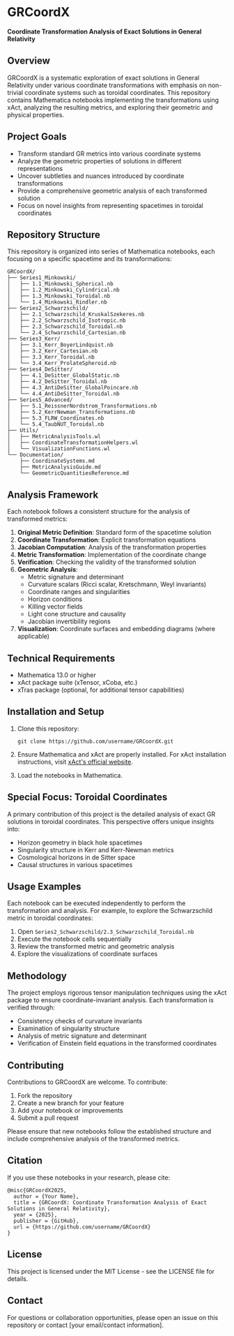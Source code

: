 # GRCoordX

**Coordinate Transformation Analysis of Exact Solutions in General Relativity**

## Overview

GRCoordX is a systematic exploration of exact solutions in General Relativity under various coordinate transformations with emphasis on non-trivial coordinate systems such as toroidal coordinates. This repository contains Mathematica notebooks implementing the transformations using xAct, analyzing the resulting metrics, and exploring their geometric and physical properties.

## Project Goals

- Transform standard GR metrics into various coordinate systems
- Analyze the geometric properties of solutions in different representations
- Uncover subtleties and nuances introduced by coordinate transformations
- Provide a comprehensive geometric analysis of each transformed solution
- Focus on novel insights from representing spacetimes in toroidal coordinates

## Repository Structure

This repository is organized into series of Mathematica notebooks, each focusing on a specific spacetime and its transformations:

```
GRCoordX/
├── Series1_Minkowski/
│   ├── 1.1_Minkowski_Spherical.nb
│   ├── 1.2_Minkowski_Cylindrical.nb
│   ├── 1.3_Minkowski_Toroidal.nb
│   └── 1.4_Minkowski_Rindler.nb
├── Series2_Schwarzschild/
│   ├── 2.1_Schwarzschild_KruskalSzekeres.nb
│   ├── 2.2_Schwarzschild_Isotropic.nb
│   ├── 2.3_Schwarzschild_Toroidal.nb
│   └── 2.4_Schwarzschild_Cartesian.nb
├── Series3_Kerr/
│   ├── 3.1_Kerr_BoyerLindquist.nb
│   ├── 3.2_Kerr_Cartesian.nb
│   ├── 3.3_Kerr_Toroidal.nb
│   └── 3.4_Kerr_ProlateSpheroid.nb
├── Series4_DeSitter/
│   ├── 4.1_DeSitter_GlobalStatic.nb
│   ├── 4.2_DeSitter_Toroidal.nb
│   ├── 4.3_AntiDeSitter_GlobalPoincare.nb
│   └── 4.4_AntiDeSitter_Toroidal.nb
├── Series5_Advanced/
│   ├── 5.1_ReissnerNordstrom_Transformations.nb
│   ├── 5.2_KerrNewman_Transformations.nb
│   ├── 5.3_FLRW_Coordinates.nb
│   └── 5.4_TaubNUT_Toroidal.nb
├── Utils/
│   ├── MetricAnalysisTools.wl
│   ├── CoordinateTransformationHelpers.wl
│   └── VisualizationFunctions.wl
└── Documentation/
    ├── CoordinateSystems.md
    ├── MetricAnalysisGuide.md
    └── GeometricQuantitiesReference.md
```

## Analysis Framework

Each notebook follows a consistent structure for the analysis of transformed metrics:

1. **Original Metric Definition**: Standard form of the spacetime solution
2. **Coordinate Transformation**: Explicit transformation equations
3. **Jacobian Computation**: Analysis of the transformation properties
4. **Metric Transformation**: Implementation of the coordinate change
5. **Verification**: Checking the validity of the transformed solution
6. **Geometric Analysis**:
   - Metric signature and determinant
   - Curvature scalars (Ricci scalar, Kretschmann, Weyl invariants)
   - Coordinate ranges and singularities
   - Horizon conditions
   - Killing vector fields
   - Light cone structure and causality
   - Jacobian invertibility regions
7. **Visualization**: Coordinate surfaces and embedding diagrams (where applicable)

## Technical Requirements

- Mathematica 13.0 or higher
- xAct package suite (xTensor, xCoba, etc.)
- xTras package (optional, for additional tensor capabilities)

## Installation and Setup

1. Clone this repository:
   ```
   git clone https://github.com/username/GRCoordX.git
   ```

2. Ensure Mathematica and xAct are properly installed. For xAct installation instructions, visit [xAct's official website](http://www.xact.es).

3. Load the notebooks in Mathematica.

## Special Focus: Toroidal Coordinates

A primary contribution of this project is the detailed analysis of exact GR solutions in toroidal coordinates. This perspective offers unique insights into:

- Horizon geometry in black hole spacetimes
- Singularity structure in Kerr and Kerr-Newman metrics
- Cosmological horizons in de Sitter space
- Causal structures in various spacetimes

## Usage Examples

Each notebook can be executed independently to perform the transformation and analysis. For example, to explore the Schwarzschild metric in toroidal coordinates:

1. Open `Series2_Schwarzschild/2.3_Schwarzschild_Toroidal.nb`
2. Execute the notebook cells sequentially
3. Review the transformed metric and geometric analysis
4. Explore the visualizations of coordinate surfaces

## Methodology

The project employs rigorous tensor manipulation techniques using the xAct package to ensure coordinate-invariant analysis. Each transformation is verified through:

- Consistency checks of curvature invariants
- Examination of singularity structure
- Analysis of metric signature and determinant
- Verification of Einstein field equations in the transformed coordinates

## Contributing

Contributions to GRCoordX are welcome. To contribute:

1. Fork the repository
2. Create a new branch for your feature
3. Add your notebook or improvements
4. Submit a pull request

Please ensure that new notebooks follow the established structure and include comprehensive analysis of the transformed metrics.

## Citation

If you use these notebooks in your research, please cite:

```
@misc{GRCoordX2025,
  author = {Your Name},
  title = {GRCoordX: Coordinate Transformation Analysis of Exact Solutions in General Relativity},
  year = {2025},
  publisher = {GitHub},
  url = {https://github.com/username/GRCoordX}
}
```

## License

This project is licensed under the MIT License - see the LICENSE file for details.

## Contact

For questions or collaboration opportunities, please open an issue on this repository or contact [your email/contact information].

